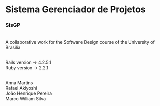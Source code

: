 # Sistema Gerenciador de Projetos<br/>
### SisGP<br/><br/>

A collaborative work for the Software Design course of the University of Brasilia<br/><br/>

Rails version -> 4.2.5.1<br/>
Ruby version  -> 2.2.1 <br/><br/>

Anna Martins <br/>
Rafael Akiyoshi <br/>
João Henrique Pereira <br/>
Marco William Silva <br/>
